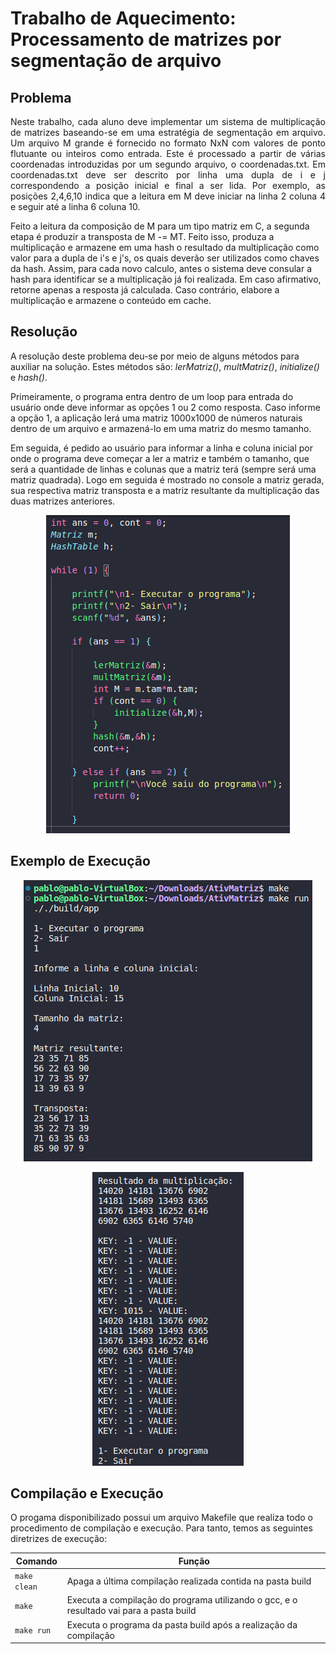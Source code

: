 # Trabalho de Aquecimento: Processamento de matrizes por segmentação de arquivo

<h2> Problema </h2>

<p align="justify">
Neste trabalho, cada aluno deve implementar um sistema de multiplicação de matrizes baseando-se em uma estratégia de segmentação em arquivo. Um arquivo M grande é fornecido no formato NxN com valores de ponto flutuante ou inteiros como entrada. Este é processado a partir de várias coordenadas introduzidas por um segundo arquivo, o coordenadas.txt. Em coordenadas.txt deve ser descrito por linha uma dupla de i e j correspondendo a posição inicial e final a ser lida. Por exemplo, as posições 2,4,6,10 indica que a leitura em M deve iniciar na linha 2 coluna 4 e seguir até a linha 6 coluna 10. 

Feito a leitura da composição de M para um tipo matriz em C, a segunda etapa é produzir a transposta de M -= MT. Feito isso, produza a multiplicação e armazene em uma hash o resultado da multiplicação como valor para a dupla de i's e j's, os quais deverão ser utilizados como chaves da hash. Assim, para cada novo calculo, antes o sistema deve consular a hash para identificar se a multiplicação já foi realizada. Em caso afirmativo, retorne apenas a resposta já calculada. Caso contrário, elabore a multiplicação e armazene o conteúdo em cache. 
</p>

<h2>Resolução</h2>

A resolução deste problema deu-se por meio de alguns métodos para auxiliar na solução. Estes métodos são: <i>lerMatriz()</i>, <i>multMatriz()</i>, <i>initialize()</i> e <i>hash()</i>.

Primeiramente, o programa entra dentro de um loop para entrada do usuário onde deve informar as opções 1 ou 2 como resposta. Caso informe a opção 1, a aplicação lerá uma matriz 1000x1000 de números naturais dentro de um arquivo e armazená-lo em uma matriz do mesmo tamanho.

Em seguida, é pedido ao usuário para informar a linha e coluna inicial por onde o programa deve começar a ler a matriz e também o tamanho, que será a quantidade de linhas e colunas que a matriz terá (sempre será uma matriz quadrada). Logo em seguida é mostrado no console a matriz gerada, sua respectiva matriz transposta e a matriz resultante da multiplicação das duas matrizes anteriores.

<p align="center">
  <img src="imagens/Screenshot_3.png">  
</p> 

<h2>Exemplo de Execução</h2>

<p align="center">
  <img src="imagens/Screenshot_1.png">  
</p> 
<p align="center">
  <img src="imagens/Screenshot_2.png">  
</p> 

<h2>Compilação e Execução</h2>

O progama disponibilizado possui um arquivo Makefile que realiza todo o procedimento de compilação e execução. Para tanto, temos as seguintes diretrizes de execução:


| Comando                |  Função                                                                                           |                     
| -----------------------| ------------------------------------------------------------------------------------------------- |
|  `make clean`          | Apaga a última compilação realizada contida na pasta build                                        |
|  `make`                | Executa a compilação do programa utilizando o gcc, e o resultado vai para a pasta build           |
|  `make run`            | Executa o programa da pasta build após a realização da compilação                                 |
